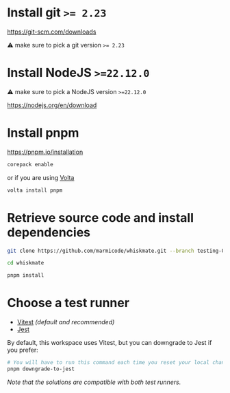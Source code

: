 # Install git `>= 2.23`

https://git-scm.com/downloads

⚠️ make sure to pick a git version `>= 2.23`

# Install NodeJS `>=22.12.0`

⚠️ make sure to pick a NodeJS version `>=22.12.0`

https://nodejs.org/en/download

# Install pnpm

https://pnpm.io/installation

```sh
corepack enable
```

or if you are using [Volta](https://volta.sh/)

```sh
volta install pnpm
```

# Retrieve source code and install dependencies

```sh
git clone https://github.com/marmicode/whiskmate.git --branch testing-000-starter

cd whiskmate

pnpm install
```

# Choose a test runner

- [Vitest](https://vitest.dev/) _(default and recommended)_
- [Jest](https://jestjs.io/)

By default, this workspace uses Vitest, but you can downgrade to Jest if you prefer:

```sh
# You will have to run this command each time you reset your local changes
pnpm downgrade-to-jest
```

_Note that the solutions are compatible with both test runners._
